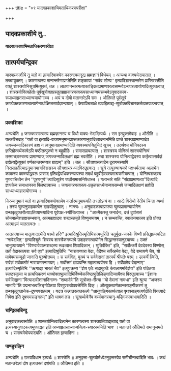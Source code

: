+++
title = "०९ यादवप्रकाशाभिमताधिकरणपरीक्षा"

+++


## यादवप्रकाशीये तु..

**यादवप्रकाशाभिमताधिकरणपरीक्षा**

## **तात्पर्यचन्द्रिका**

यादवप्रकाशीये तु यतो वा इत्यादिवाक्येन कारणत्वमनूद्य ब्रह्मज्ञानं विधेयम् । अन्यथा वाक्यभेदापातात् । तच्चायुक्तम् । कारणत्वस्य मानान्तरेणाप्राप्तेरिति शङ्कायां ‘‘सदेव सोम्य’’ इत्यादिशास्त्रान्तरेण प्राप्तिरस्तीति वक्तुं शास्त्रयोनिसूत्रमित्युक्तं, तन्न । लक्षणानन्तरमत्याकाङ्क्षितप्रमाणपरत्वसम्भवेऽन्यपरत्वायोगादित्युक्तत्वात् । शास्त्रयोनित्वहेतोः पूर्वसूत्रोक्तप्रस्तुतब्रह्मकारणत्वरूपसाध्यान्वयसम्भवेऽनुवादकत्व-रूपाध्याहृतसाध्यान्वयायोगाच्च । अयं च दोषो मतान्तरेऽपि समः । औतिमते पूर्वसूत्रे कण्ठोक्तकारणत्वत्यागेनार्थाक्षिप्तसार्वज्ञान्वयात् । केषाञ्चित्पक्षे व्यवहिताद्य-सूत्रोक्तविचारकर्तव्यतयाऽन्वयात् ।

### **प्रकाशिका**

अन्यथेति ॥ जगत्कारणत्वस्य ब्रह्मज्ञानस्य च विधौ वाक्य-भेदादित्यर्थः । सम इत्युक्तमेवाह ॥ औतीति ॥ यत्कश्चिदाह ‘‘यतो वा इत्यादि-वाक्यमनुमानप्राप्तकारणानुवादित्वादमानमिति प्राप्ते शास्त्रप्रामाण्यादेव जगज्जन्मादिकारणं ब्रह्म न त्वनुमानप्रामाण्यादिति व्यवस्थापयितुमिदं सूत्रम् । तदर्थश्च योनिपदस्य ज्ञप्तिहेत्वर्थकत्वेऽपि षष्ठीतत्पुरुषो न बहुव्रीहिः । समासप्राबल्यात् । शास्त्रस्य योनित्वं शास्त्रयोनित्वं तस्माच्छास्त्रस्य प्रामाण्याज् जगज्जन्मादिलक्षणं ब्रह्म भवतीति । तथा शास्त्रस्य योनित्वाद्वेदस्य कर्तृत्वात्सर्वज्ञं ब्रह्मेत्यद्वैत्युक्तं वर्णकान्तरमप्यत्र ग्राह्यम्’’ इति । तन्न । सौत्रशास्त्रपदेन दुरागमस्यापि निरासप्रतीत्याऽनुमानमात्रनिरासस्य सौत्रशास्त्र-पदविरुद्धत्वात् । सूत्रे तत्पुरुषाश्रयणे पक्षधर्मताया अलाभेन काकस्य कार्ष्ण्याद्धवलः प्रासाद इतिवद्वैयधिकरण्यापत्त्या तदर्थं बहुव्रीहेरवश्यमाश्रयणीयत्वात् । योनित्वशब्दस्य गुणवाचित्वेन तेन ‘‘पूरणगुणे’’त्यादिसूत्रेण षष्ठीसमासनिषेधाच्च । गत्यन्तरे सति ‘‘संज्ञाप्रमाणत्वा’’दित्यादि ज्ञापकेन समाधानस्य क्लिष्टत्वाच्च । जगत्कारणत्वरूप-प्रकृतसाध्येनान्वयसम्भवे जन्मादिलक्षणं ब्रह्मेति साध्याध्याहारायोगाच्च ।

किञ्चानुमानं यतो वा इत्यादिवाक्योक्तमेव कर्तारमनुमापयति त१तोऽन्यं वा । आद्ये विरोधो नेतीयं चिन्ता व्यर्था । तस्य श्रुत्यनुग्राहकत्वेन दार्ढ्यहेतुत्वात् । नान्त्यः । अनुवादकत्वाप्राप्त्या श्रुत्यप्रामाण्यायोगेन ग्रन्थकृदुक्तरीत्याऽतिव्याप्त्यादिना पूर्वपक्ष-स्यौचित्याच्च । ‘‘आत्मैकस्तु जनार्दनः, दत्तं दुर्वाससं सोममात्मेशब्रह्मसम्भवान्, आत्मब्रह्मादयः शब्दास्तमृते विष्णुमव्ययम् । न सम्भवन्ति, स्वातन्त्र्यात्स्व इति प्रोक्त आत्माऽयं चाततत्वतः ।

आततत्वाच्च मातृत्वादात्मेति परमो हरिः’’ इत्यादिश्रुतिस्मृतिभिरात्मभूरिति चतुर्मुख-जनके विष्णौ प्रसिद्धात्मघटित ‘‘नावेदवित्’’ इत्यादिश्रुतेः शिवस्य शास्त्रैकगम्यत्वे उदाहरणत्वायोगेन सिद्धान्तस्यानुदयाच्च । उक्तं चानुव्याख्याने ‘‘विष्ण्वावेवात्मशब्दस्य रूढत्वान्न शिवादिकान् । श्रुतिर्वक्ति’’ इति, ‘‘सर्वोत्कर्षे देवदेवस्य विष्णोस् ततो वेदास्तत्पराः सर्व एव’’ इत्यादिश्रुतिभिः ‘‘नारायणपरा वेदाः, वेदैश्च सर्वैरहमेव वेद्यः, वेदे रामायणे चैव, यो मामेवमसम्मूढो जानाति पुरुषोत्तमम् । स सर्ववित्, मुख्यं च सर्ववेदानां तात्पर्यं श्रीपतेः परम् । उत्कर्षे त्विति, सर्वज्ञं सर्वकर्तारं नारायणमनामयम् । सर्वोत्तमं ज्ञापयन्ति महातात्पर्यमत्र हि । सर्वेषामेव वेदानाम्’’ इत्यादिस्मृतिभिः ‘‘ऋगाद्या भारतं चैव’’ इत्युपक्रम्य ‘‘ज्ञेय एतैः सदायुक्तैः केवलागमविज्ञेय’’ इति पठितया स्पष्टस्मृत्या च प्रत्यधिकरणं भाष्योक्तश्रुत्यादिभिर्विष्ण्वेकनिष्ठश्रुतिलिङ्गादिन्यायैश्च विरुद्धत्वाच्च ‘‘ईशानः सर्वविद्याना’’मित्यादावीशानादिनाम्नः ‘‘शब्दादेवे’’ति सूत्रोक्त-रीत्या ‘‘यो देवानां नामधा’’ इति श्रुत्या ‘‘अजस्य नाभावि’’ति पद्मनाभत्वलिङ्गोपेतया विष्णुपरत्वोपपत्तेरिति दिक् । औत्युक्तवर्णकान्तराङ्गीकरणं तु ग्रन्थकृदुक्तानेक-दूषणपराहतम् । यदत्र कल्पतरूक्तकल्पे ‘‘आनुषङ्गिकार्थत्वान्न पृथक्सङ्गत्यपेक्षेति वियत्पादे निवेश इति दूषणमसङ्गतम्’’ इति भाषणं तन्न । सूत्रार्थत्वेनैव वर्ण्यमानस्यानु-षङ्गिकत्वाभावादिति ।

### **चन्द्रिकाबिन्दु**

अनुवादकत्वरूपेति ॥ शास्त्रयोनित्वादित्यनेन कारणत्वस्य शास्त्रप्रतिपाद्यत्वाद् यतो वा इत्यस्यानुवादकत्वमुपपद्यत इति अध्याहृतसाध्यान्वयित्व-स्वारस्यमिति भावः । मतान्तरे औतिमते रामानुजमते च । समत्वमेवोपपादयति । औतिमत इत्यादिना ।

### **पाण्डुरङ्गि**

अन्यथेति ॥ उभयविधान इत्यर्थः ॥ शास्त्रेति ॥ अनुवृत्ता-श्रुतयोर्मध्येऽनुवृत्तस्यैव समीचीनत्वादिति भावः । कथं मतान्तरेऽयं दोष इत्यतस्तं दर्शयति ॥ औतिमत इति ॥

